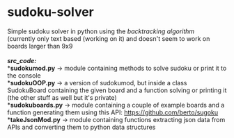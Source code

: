 # sudoku-solver
Simple sudoku solver in python using the <i>backtracking algorithm</i><br/>
(currently only text based (working on it) and doesn't seem to work on boards larger than 9x9<br/><br/>
<i><b>src_code:</b></i><br/>
  *<b>sudokumod.py</b>    -> module containing methods to solve sudoku or print it to the console<br/>
  *<b>sudokuOOP.py</b>    -> a version of sudokumod, but inside a class SudokuBoard containing the given board and a function solving or printing it (the other stuff as well but it's private)<br/>
  *<b>sudokuboards.py</b> -> module containing a couple of example boards and a function generating them using this API: https://github.com/berto/sugoku<br/>
  *<b>takeJsonMod.py</b>  -> module containing functions extracting json data from APIs and converting them to python data structures
